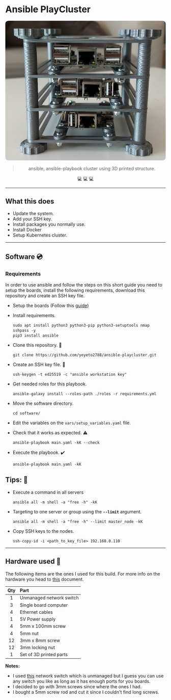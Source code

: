 # Ansible PlayCluster

<!-- Project images -->
<div align=center>
<img src="./docs/images/cluster_front.jpeg" style="height:400;border-radius: 2%"/>

> ansible, ansible-playbook cluster using 3D printed structure.

:computer: :computer: :computer:

</div>

---

## What this does

- Update the system.
- Add your SSH key.
- Install packages you normally use.
- Install Docker
- Setup Kubernetes cluster.

---

## Software :cd:

### Requirements

In order to use ansible and follow the steps on this short guide you need to setup the boards, install the following requirements, download this repository and create an SSH key file.

- Setup the boards (Follow this [guide](./docs/boards_setup.md))

- Install requirements.

  ```shell
  sudo apt install python3 python3-pip python3-setuptools nmap sshpass -y
  pip3 install ansible
  ```

- Clone this repository. :dancers:

  ```shell
  git clone https://github.com/yeyeto2788/ansible-playcluster.git
  ```

- Create an SSH key file. :key:

  ```shell
  ssh-keygen -t ed25519 -c "ansible workstation key"
  ```

- Get needed roles for this playbook.

  ```shell
  ansible-galaxy install --roles-path ./roles -r requirements.yml
  ```

- Move the software directory.

  ```shell
  cd software/
  ```

- Edit the variables on the `vars/setup_variables.yaml` file.

- Check that it works as expected. :warning:

  ```shell
  ansible-playbook main.yaml -kK --check
  ```

- Execute the playbook. :heavy_check_mark:

  ```shell
  ansible-playbook main.yaml -kK
  ```

## Tips: :penguin:

- Execute a command in all servers

  ```shell
  ansible all -m shell -a "free -h" -kK
  ```

- Targeting to one server or group using the **`--limit`** argument.

  ```shell
  ansible all -m shell -a "free -h" --limit master_node -kK
  ```

- Copy SSH keys to the nodes.

  ```shell
  ssh-copy-id -i <path_to_key_file> 192.168.0.110
  ```

---

## Hardware used :hammer:

The following items are the ones I used for this build. For more info on the hardware you head to [this](./docs/hardware.md) document.

| Qty | Part                     |
| :-: | :----------------------- |
|  1  | Unmanaged network switch |
|  3  | Single board computer    |
|  4  | Ethernet cables          |
|  1  | 5V Power supply          |
|  4  | 5mm x 100mm screw        |
|  4  | 5mm nut                  |
| 12  | 3mm x 8mm screw          |
| 12  | 3mm locking nut          |
|  1  | Set of 3D printed parts  |

**Notes:**

- I used [this](https://eu.dlink.com/uk/en/products/go-sw-5e) network switch which is unmanaged but I guess you can use any switch you like as long as it has enough ports for you boards.
- I decided to go with 3mm screws since where the ones I had.
- I bought a 5mm screw rod and cut it since I couldn't find long screws.
